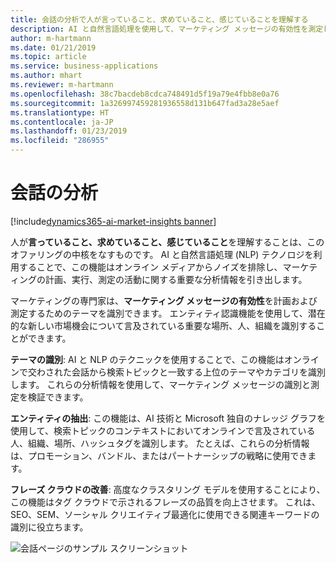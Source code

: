 ```yaml
---
title: 会話の分析で人が言っていること、求めていること、感じていることを理解する
description: AI と自然言語処理を使用して、マーケティング メッセージの有効性を測定します。
author: m-hartmann
ms.date: 01/21/2019
ms.topic: article
ms.service: business-applications
ms.author: mhart
ms.reviewer: m-hartmann
ms.openlocfilehash: 38c7bacdeb8cdca748491d5f19a79e4fbb8e0a76
ms.sourcegitcommit: 1a326997459281936558d131b647fad3a28e5aef
ms.translationtype: HT
ms.contentlocale: ja-JP
ms.lasthandoff: 01/23/2019
ms.locfileid: "286955"
---
```

#  <a name="conversation-analytics"></a>会話の分析
[!include[dynamics365-ai-market-insights banner](../../includes/dynamics365-ai-market-insights.md)]


人が**言っていること、求めていること、感じていること**を理解することは、このオファリングの中核をなすものです。 AI と自然言語処理 (NLP) テクノロジを利用することで、この機能はオンライン メディアからノイズを排除し、マーケティングの計画、実行、測定の活動に関する重要な分析情報を引き出します。

マーケティングの専門家は、**マーケティング メッセージの有効性**を計画および測定するためのテーマを識別できます。 エンティティ認識機能を使用して、潜在的な新しい市場機会について言及されている重要な場所、人、組織を識別することができます。

**テーマの識別**: AI と NLP のテクニックを使用することで、この機能はオンラインで交わされた会話から検索トピックと一致する上位のテーマやカテゴリを識別します。 これらの分析情報を使用して、マーケティング メッセージの識別と測定を検証できます。

**エンティティの抽出**: この機能は、AI 技術と Microsoft 独自のナレッジ グラフを使用して、検索トピックのコンテキストにおいてオンラインで言及されている人、組織、場所、ハッシュタグを識別します。 たとえば、これらの分析情報は、プロモーション、バンドル、またはパートナーシップの戦略に使用できます。

**フレーズ クラウドの改善**: 高度なクラスタリング モデルを使用することにより、この機能はタグ クラウドで示されるフレーズの品質を向上させます。 これは、SEO、SEM、ソーシャル クリエイティブ最適化に使用できる関連キーワードの識別に役立ちます。
 
![会話ページのサンプル スクリーンショット](media/new-conversations-page.png "会話ページのサンプル スクリーンショット")
